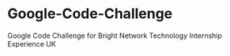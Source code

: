 # Google-Code-Challenge

Google Code Challenge for Bright Network Technology Internship Experience UK
